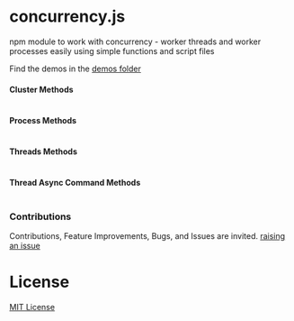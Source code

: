 # concurrency.js
npm module to work with concurrency - worker threads and worker processes easily using simple functions and script files


Find the demos in the [demos folder](./demos)


#### Cluster Methods

```

```



#### Process Methods

```

```



#### Threads Methods

```

```



#### Thread Async Command Methods

```

```



### Contributions

Contributions, Feature Improvements, Bugs, and Issues are invited. [raising an issue](https://github.com/ganeshkbhat/concurrency.js/issues)


# License

[MIT License](./LICENSE)
